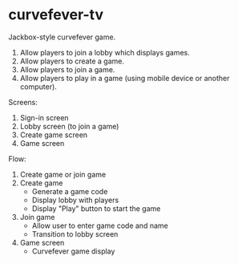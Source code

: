 # curvefever-tv

Jackbox-style curvefever game.

1. Allow players to join a lobby which displays games.
2. Allow players to create a game.
3. Allow players to join a game.
4. Allow players to play in a game (using mobile device or another computer).

Screens:

1. Sign-in screen
2. Lobby screen (to join a game)
3. Create game screen
4. Game screen

Flow:

1. Create game or join game
2. Create game
    - Generate a game code
    - Display lobby with players
    - Display "Play" button to start the game
3. Join game
    - Allow user to enter game code and name
    - Transition to lobby screen
4. Game screen
    - Curvefever game display
